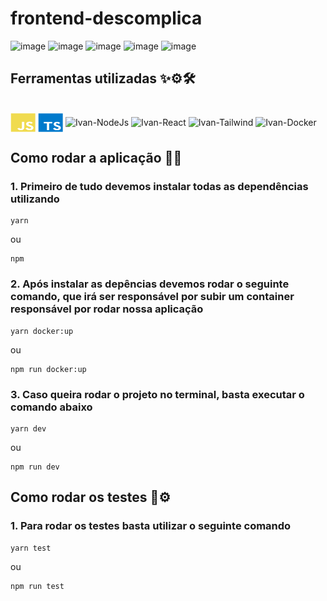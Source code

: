 # frontend-descomplica

![image](https://user-images.githubusercontent.com/62350674/183996484-de77fd28-a211-4ae6-a2b5-ec99c2c3b232.png)
![image](https://user-images.githubusercontent.com/62350674/183996654-d1202008-8126-4de9-9541-2a001a44a69b.png)
![image](https://user-images.githubusercontent.com/62350674/183996716-d2a21b16-34a8-4c83-84c6-77285f5a4c48.png)
![image](https://user-images.githubusercontent.com/62350674/183996742-6c2fa00c-a40a-48a1-9c14-9d3e61529367.png)
![image](https://user-images.githubusercontent.com/62350674/183996782-594027d2-ae45-40cd-a7fb-f1c454a66cdc.png)

## Ferramentas utilizadas ✨⚙🛠

<div style="display: inline_block"><br>
  <img align="center" alt="Ivan-Js" height="30" width="40" src="https://raw.githubusercontent.com/devicons/devicon/master/icons/javascript/javascript-plain.svg">
  <img align="center" alt="Ivan-Ts" height="30" width="40" src="https://raw.githubusercontent.com/devicons/devicon/master/icons/typescript/typescript-plain.svg">
  <img align="center" alt="Ivan-NodeJs" height="30" width="40" src="https://cdn.jsdelivr.net/gh/devicons/devicon/icons/nodejs/nodejs-original.svg">
  <img align="center" alt="Ivan-React" height="30" width="40" src="https://cdn.jsdelivr.net/gh/devicons/devicon/icons/react/react-original.svg">
  <img align="center" alt="Ivan-Tailwind" height="30" width="40" src="https://cdn.jsdelivr.net/gh/devicons/devicon/icons/tailwindcss/tailwindcss-plain.svg">
  <img align="center" alt="Ivan-Docker" height="30" width="40" src="https://cdn.jsdelivr.net/gh/devicons/devicon/icons/docker/docker-original.svg">
</div>

## Como rodar a aplicação 🚀🔥

### 1. Primeiro de tudo devemos instalar todas as dependências utilizando

```
yarn
```

ou

```
npm
```

### 2. Após instalar as depências devemos rodar o seguinte comando, que irá ser responsável por subir um container responsável por rodar nossa aplicação

```
yarn docker:up
```

ou

```
npm run docker:up
```

### 3. Caso queira rodar o projeto no terminal, basta executar o comando abaixo 

```
yarn dev
```

ou

```
npm run dev
```


## Como rodar os testes 🧪⚙

### 1. Para rodar os testes basta utilizar o seguinte comando

```
yarn test
```

ou

```
npm run test
```


